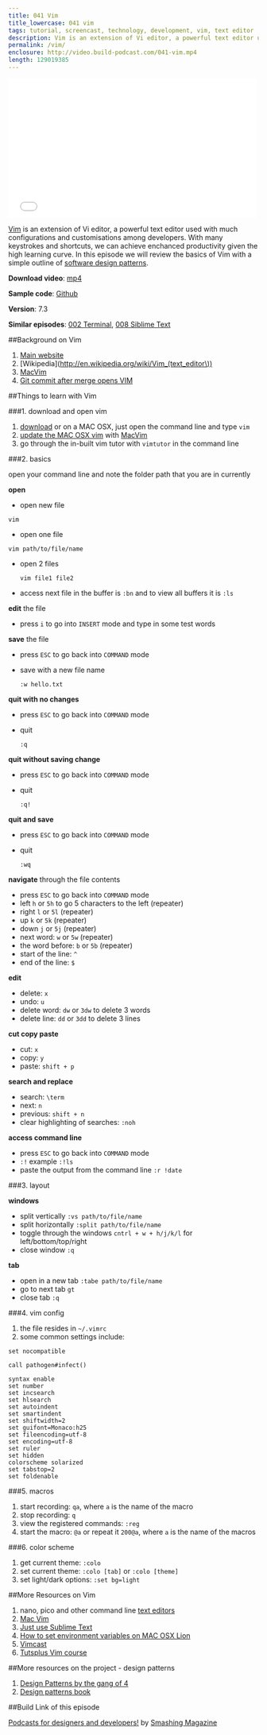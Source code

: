 ```yaml
---
title: 041 Vim
title_lowercase: 041 vim
tags: tutorial, screencast, technology, development, vim, text editor
description: Vim is an extension of Vi editor, a powerful text editor used with much configurations and customisations among developers. With many keystrokes and shortcuts, we can achieve enchanced productivity given the high learning curve. In this episode we will review the basics of Vim with a simple outline of software design patterns.
permalink: /vim/
enclosure: http://video.build-podcast.com/041-vim.mp4
length: 129019385
---
```


<div id="video"><iframe src="//player.vimeo.com/video/65396820" width="500" height="281" frameborder="0" webkitallowfullscreen mozallowfullscreen allowfullscreen></iframe></div>

[Vim](http://www.vim.org/) is an extension of Vi editor, a powerful text editor used with much configurations and customisations among developers. With many keystrokes and shortcuts, we can achieve enchanced productivity given the high learning curve. In this episode we will review the basics of Vim with a simple outline of [software design patterns](http://en.wikipedia.org/wiki/Design_Patterns).

<p><strong>Download video</strong>: <a href="http://video.build-podcast.com/041-vim.mp4" download="build-podcast-041-vim.mp4">mp4</a></p>

**Sample code**: [Github](https://github.com/sayanee/build-podcast/tree/master/041-vim)

**Version**: 7.3

**Similar episodes**: [002 Terminal](/terminal), [008 Siblime Text](/sublime-text)

##Background on Vim

1. [Main website](http://www.vim.org/)
2. [Wikipedia](http://en.wikipedia.org/wiki/Vim_(text_editor\))
3. [MacVim](https://code.google.com/p/macvim/)
1. [Git commit after merge opens VIM](http://stackoverflow.com/questions/9199222/git-commit-after-merge-opens-vim)


##Things to learn with Vim

###1. download and open vim
1. [download](http://www.vim.org/download.php) or on a MAC OSX, just open the command line and type `vim`
2. [update the MAC OSX vim](http://stackoverflow.com/questions/7211820/update-built-in-vim-on-mac-os-x) with [MacVim](https://code.google.com/p/macvim/)
3. go through the in-built vim tutor with `vimtutor` in the command line


###2. basics

open your command line and note the folder path that you are in currently

**open**

  - open new file

  ```
  vim
  ```
  - open one file

  ```
  vim path/to/file/name
  ```

  - open 2 files

    ```
    vim file1 file2
    ```
  - access next file in the buffer is `:bn` and to view all buffers it is `:ls`

**edit** the file

  - press `i` to go into `INSERT` mode and type in some test words

**save** the file

  - press `ESC` to go back into `COMMAND` mode
  - save with a new file name

    ```
    :w hello.txt
    ```

**quit with no changes**

  - press `ESC` to go back into `COMMAND` mode
  - quit

    ```
    :q
    ```

**quit without saving change**

  - press `ESC` to go back into `COMMAND` mode
  - quit

    ```
    :q!
    ```

**quit and save**

  - press `ESC` to go back into `COMMAND` mode
  - quit

    ```
    :wq
    ```


**navigate** through the file contents

 - press `ESC` to go back into `COMMAND` mode
 - left `h` or `5h` to go 5 characters to the left (repeater)
 - right `l` or `5l` (repeater)
 - up `k` or `5k` (repeater)
 - down `j` or `5j` (repeater)
 - next word: `w` or `5w` (repeater)
 - the word before: `b` or `5b` (repeater)
 - start of the line: `^`
 - end of the line: `$`

**edit**

  - delete: `x`
  - undo: `u`
  - delete word: `dw` or `3dw` to delete 3 words
  - delete line: `dd` or `3dd` to delete 3 lines

**cut copy paste**

  - cut: `x`
  - copy: `y`
  - paste: `shift + p`

**search and replace**

  - search: `\term`
  - next: `n`
  - previous: `shift + n`
  - clear highlighting of searches: `:noh`

**access command line**

 - press `ESC` to go back into `COMMAND` mode
 - `:!` example `:!ls`
 - paste the output from the command line `:r !date`

###3. layout

**windows**

- split vertically `:vs path/to/file/name`
- split horizontally `:split path/to/file/name`
- toggle through the windows `cntrl + w + h/j/k/l` for left/bottom/top/right
- close window `:q`

**tab**

- open in a new tab `:tabe path/to/file/name`
- go to next tab `gt`
- close tab `:q`

###4. vim config

1. the file resides in `~/.vimrc`
1. some common settings include:

  ```
  set nocompatible

  call pathogen#infect()

  syntax enable
  set number
  set incsearch
  set hlsearch
  set autoindent
  set smartindent
  set shiftwidth=2
  set guifont=Monaco:h25
  set fileencoding=utf-8
  set encoding=utf-8
  set ruler
  set hidden
  colorscheme solarized
  set tabstop=2
  set foldenable

  ```

###5. macros

1. start recording: `qa`, where `a` is the name of the macro
2. stop recording: `q`
3. view the registered commands: `:reg`
4. start the macro: `@a` or repeat it `200@a`, where `a` is the name of the macros

###6. color scheme

1. get current theme: `:colo`
2. set current theme: `:colo [tab]` or `:colo [theme]`
3. set light/dark options: `:set bg=light`


##More Resources on Vim

1. nano, pico and other command line [text editors](http://en.wikipedia.org/wiki/List_of_text_editors)
2. [Mac Vim](https://code.google.com/p/macvim/)
1. [Just use Sublime Text](http://delvarworld.github.io/blog/2013/03/16/just-use-sublime-text/)
1. [How to set environment variables on MAC OSX Lion](http://stackoverflow.com/questions/7501678/set-environment-variables-on-mac-os-x-lion)
2. [Vimcast](http://vimcasts.org/)
3. [Tutsplus Vim course](https://tutsplus.com/course/venture-into-vim/)

##More resources on the project - design patterns

1. [Design Patterns by the gang of 4](http://en.wikipedia.org/wiki/Design_Patterns)
2. [Design patterns book](http://www.amazon.com/Design-Patterns-Object-Oriented-Professional-Computing/dp/0201634988)

##Build Link of this episode

[Podcasts for designers and developers!](http://www.smashingmagazine.com/2013/04/19/podcasts-for-designers-developers/) by [Smashing Magazine](http://www.smashingmagazine.com/)
